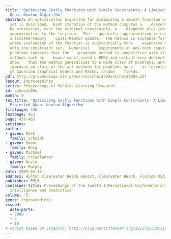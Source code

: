 ```yaml
---
title: 'Optimizing Costly Functions with Simple Constraints: A Limited-Memory Projected
  Quasi-Newton Algorithm'
abstract: An optimization algorithm for minimizing a smooth function over a    convex
  set is described.  Each iteration of the method computes a    descent direction
  by minimizing, over the original constraints, a    diagonal plus low-rank quadratic
  approximation to the function.  The    quadratic approximation is constructed using
  a limited-memory    quasi-Newton update.  The method is suitable for large-scale    problems
  where evaluation of the function is substantially more    expensive than projection
  onto the constraint set.  Numerical    experiments on one-norm regularized test
  problems indicate that the    proposed method is competitive with state-of-the-art
  methods such as    bound-constrained L-BFGS and orthant-wise descent. We further
  show    that the method generalizes to a wide class of problems, and     substantially
  improves on state-of-the-art methods for problems such    as learning the structure
  of Gaussian graphical models and Markov random    fields.
pdf: http://proceedings.mlr.press/v5/schmidt09a/schmidt09a.pdf
layout: inproceedings
series: Proceedings of Machine Learning Research
id: schmidt09a
month: 0
tex_title: 'Optimizing Costly Functions with Simple Constraints: A Limited-Memory
  Projected Quasi-Newton Algorithm'
firstpage: 456
lastpage: 463
page: 456-463
sections: 
author:
- given: Mark
  family: Schmidt
- given: Ewout
  family: Berg
- given: Michael
  family: Friedlander
- given: Kevin
  family: Murphy
date: 2009-04-15
address: Hilton Clearwater Beach Resort, Clearwater Beach, Florida USA
publisher: PMLR
container-title: Proceedings of the Twelth International Conference on Artificial
  Intelligence and Statistics
volume: '5'
genre: inproceedings
issued:
  date-parts:
  - 2009
  - 4
  - 15
# Format based on citeproc: http://blog.martinfenner.org/2013/07/30/citeproc-yaml-for-bibliographies/
---
```

